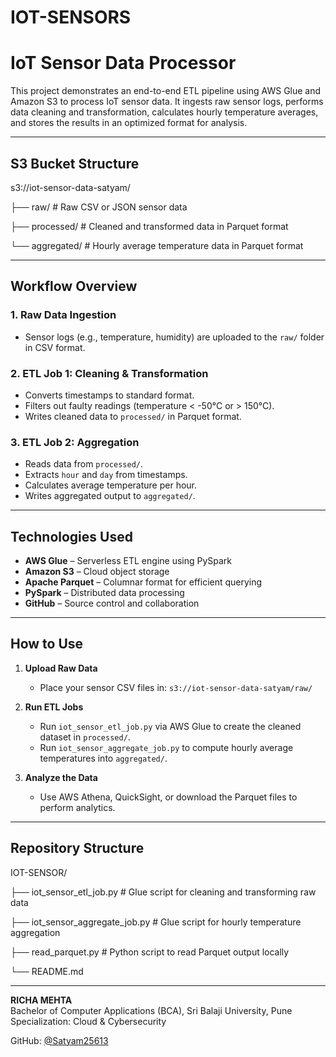 # IOT-SENSORS
# IoT Sensor Data Processor

This project demonstrates an end-to-end ETL pipeline using AWS Glue and Amazon S3 to process IoT sensor data. It ingests raw sensor logs, performs data cleaning and transformation, calculates hourly temperature averages, and stores the results in an optimized format for analysis.

---

##  S3 Bucket Structure

s3://iot-sensor-data-satyam/

├── raw/ # Raw CSV or JSON sensor data

├── processed/ # Cleaned and transformed data in Parquet format

└── aggregated/ # Hourly average temperature data in Parquet format



---

##  Workflow Overview

### 1. Raw Data Ingestion
- Sensor logs (e.g., temperature, humidity) are uploaded to the `raw/` folder in CSV format.

### 2. ETL Job 1: Cleaning & Transformation
- Converts timestamps to standard format.
- Filters out faulty readings (temperature < -50°C or > 150°C).
- Writes cleaned data to `processed/` in Parquet format.

### 3. ETL Job 2: Aggregation
- Reads data from `processed/`.
- Extracts `hour` and `day` from timestamps.
- Calculates average temperature per hour.
- Writes aggregated output to `aggregated/`.

---

##  Technologies Used

- **AWS Glue** – Serverless ETL engine using PySpark
- **Amazon S3** – Cloud object storage
- **Apache Parquet** – Columnar format for efficient querying
- **PySpark** – Distributed data processing
- **GitHub** – Source control and collaboration

---

##  How to Use

1. **Upload Raw Data**
   - Place your sensor CSV files in: `s3://iot-sensor-data-satyam/raw/`

2. **Run ETL Jobs**
   - Run `iot_sensor_etl_job.py` via AWS Glue to create the cleaned dataset in `processed/`.
   - Run `iot_sensor_aggregate_job.py` to compute hourly average temperatures into `aggregated/`.

3. **Analyze the Data**
   - Use AWS Athena, QuickSight, or download the Parquet files to perform analytics.

---

##  Repository Structure

IOT-SENSOR/

├── iot_sensor_etl_job.py # Glue script for cleaning and transforming raw data

├── iot_sensor_aggregate_job.py # Glue script for hourly temperature aggregation

├── read_parquet.py # Python script to read Parquet output locally

└── README.md



---



**RICHA MEHTA**  
Bachelor of Computer Applications (BCA), Sri Balaji University, Pune  
Specialization: Cloud & Cybersecurity  






GitHub: [@Satyam25613](https://github.com/Satyam25613)

